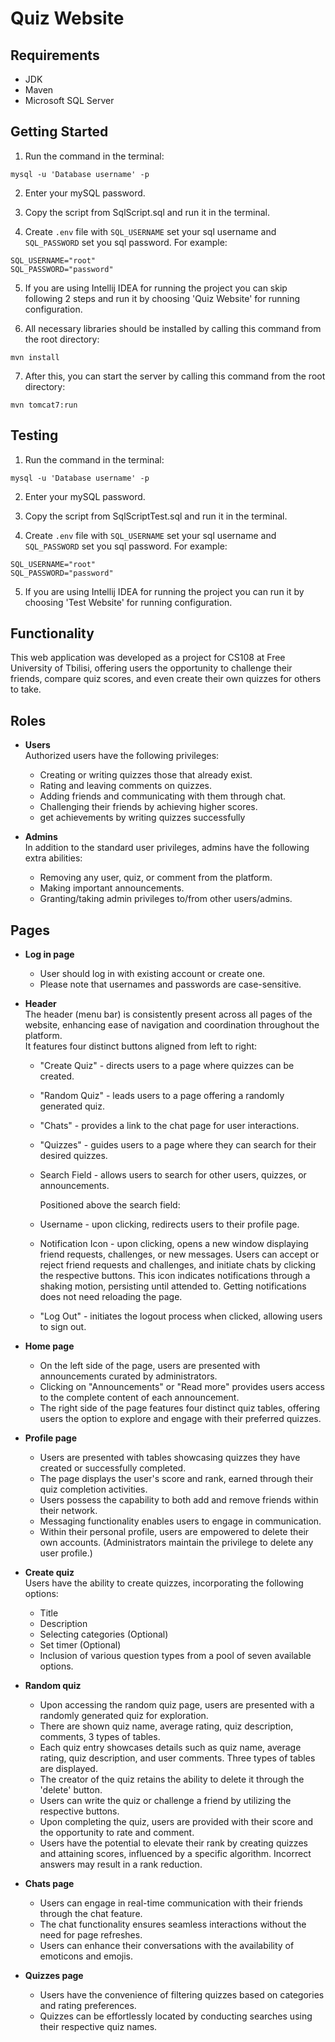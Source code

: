 # Quiz Website

## Requirements

- JDK
- Maven
- Microsoft SQL Server

## Getting Started

1. Run the command in the terminal:

```shell
mysql -u 'Database username' -p
```

2. Enter your mySQL password.

3. Copy the script from SqlScript.sql and run it in the terminal.

4. Create `.env` file with `SQL_USERNAME` set your sql username and
   `SQL_PASSWORD` set you sql password. For example:

```dotenv
SQL_USERNAME="root"
SQL_PASSWORD="password"
```

5. If you are using Intellij IDEA for running the project you can skip following 2 steps and run it by choosing 'Quiz
   Website' for running configuration.

6. All necessary libraries should be installed by calling this command from the root directory:

```shell
mvn install
```

7. After this, you can start the server by calling this command from the root directory:

```shell
mvn tomcat7:run
```

## Testing

1. Run the command in the terminal:

```shell
mysql -u 'Database username' -p
```

2. Enter your mySQL password.

3. Copy the script from SqlScriptTest.sql and run it in the terminal.

4. Create `.env` file with `SQL_USERNAME` set your sql username and
   `SQL_PASSWORD` set you sql password. For example:

```dotenv
SQL_USERNAME="root"
SQL_PASSWORD="password"
```

5. If you are using Intellij IDEA for running the project you can run it by choosing 'Test
   Website' for running configuration.

## Functionality

This web application was developed as a project for CS108 at Free University of Tbilisi,
offering users the opportunity to challenge their friends, compare quiz scores, and even create their own quizzes for
others to take.

## Roles

- **Users** <br/>
  Authorized users have the following privileges:
    - Creating or writing quizzes those that already exist.
    - Rating and leaving comments on quizzes.
    - Adding friends and communicating with them through chat.
    - Challenging their friends by achieving higher scores.
    - get achievements by writing quizzes successfully


- **Admins** <br/>
  In addition to the standard user privileges, admins have the following extra abilities:
    - Removing any user, quiz, or comment from the platform.
    - Making important announcements.
    - Granting/taking admin privileges to/from other users/admins.

## Pages

- **Log in page** <br/>
    - User should log in with existing account or create one.
    - Please note that usernames and passwords are case-sensitive.


- **Header** <br/>
  The header (menu bar) is consistently present across all pages of the website, enhancing ease of navigation and
  coordination throughout the platform. <br/>
  It features four distinct buttons aligned from left to right:
    - "Create Quiz" - directs users to a page where quizzes can be created.
    - "Random Quiz" - leads users to a page offering a randomly generated quiz.
    - "Chats" - provides a link to the chat page for user interactions.
    - "Quizzes" - guides users to a page where they can search for their desired quizzes.
    - Search Field - allows users to search for other users, quizzes, or announcements.

      Positioned above the search field:
    - Username - upon clicking, redirects users to their profile page.
    - Notification Icon - upon clicking, opens a new window displaying friend requests, challenges, or new messages.
      Users can accept or reject friend requests and challenges, and initiate chats by clicking the respective buttons.
      This icon indicates notifications through a shaking motion, persisting until attended to. Getting notifications
      does not need reloading the page.
    - "Log Out" - initiates the logout process when clicked, allowing users to sign out.


- **Home page** <br/>
    - On the left side of the page, users are presented with announcements curated by administrators.
    - Clicking on "Announcements" or "Read more" provides users access to the complete content of each announcement.
    - The right side of the page features four distinct quiz tables, offering users the option to explore and engage
      with their preferred quizzes.


- **Profile page** <br/>
    - Users are presented with tables showcasing quizzes they have created or successfully completed.
    - The page displays the user's score and rank, earned through their quiz completion activities.
    - Users possess the capability to both add and remove friends within their network.
    - Messaging functionality enables users to engage in communication.
    - Within their personal profile, users are empowered to delete their own accounts. (Administrators maintain the
      privilege to delete any user profile.)


- **Create quiz** <br/>
  Users have the ability to create quizzes, incorporating the following options:
    - Title
    - Description
    - Selecting categories (Optional)
    - Set timer (Optional)
    - Inclusion of various question types from a pool of seven available options.


- **Random quiz** <br/>
    - Upon accessing the random quiz page, users are presented with a randomly generated quiz for exploration.
    - There are shown quiz name, average rating, quiz description, comments, 3 types of tables.
    - Each quiz entry showcases details such as quiz name, average rating, quiz description, and user comments. Three
      types of tables are displayed.
    - The creator of the quiz retains the ability to delete it through the 'delete' button.
    - Users can write the quiz or challenge a friend by utilizing the respective buttons.
    - Upon completing the quiz, users are provided with their score and the opportunity to rate and comment.
    - Users have the potential to elevate their rank by creating quizzes and attaining scores, influenced by a specific
      algorithm. Incorrect answers may result in a rank reduction.


- **Chats page** <br/>
    - Users can engage in real-time communication with their friends through the chat feature.
    - The chat functionality ensures seamless interactions without the need for page refreshes.
    - Users can enhance their conversations with the availability of emoticons and emojis.


- **Quizzes page** <br/>
    - Users have the convenience of filtering quizzes based on categories and rating preferences.
    - Quizzes can be effortlessly located by conducting searches using their respective quiz names.

